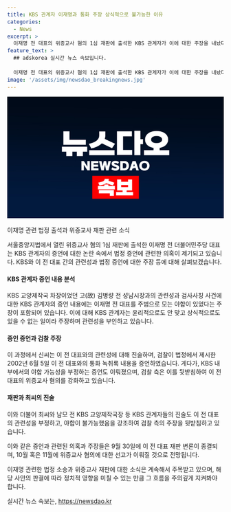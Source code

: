 ```yaml
---
title: KBS 관계자 이재명과 통화 주장 상식적으로 불가능한 이유
categories:
  - News
excerpt: >
  이재명 전 대표의 위증교사 혐의 1심 재판에 출석한 KBS 관계자가 이에 대한 주장을 내놨다. 이 관계자는 이 전 대표의 주장을 거부하며, 김병량 전 시장과 이 전 대표가 공모한 야합 주장을 목격했다고 주장했다. 또한, 이전 대표가 검사사칭 사건과 관련하여 거짓말을 한 것을 입증하기 위해 2002년 당시 KBS 관계자도 진술을 했다는 사실이 드러났다. 더불어, 다수의 KBS 관계자들이 야합 주장을 부인하며 이 전 대표에 대한 검찰의 공소사실을 뒷받침했다. 이러한 내용으로, 이재명 전 대표의 위증교사 혐의 재판은 9월말에 결심되며 10~11월에 선고될 것으로 예상된다.
feature_text: >
  ## adskorea 실시간 뉴스 속보입니다.

  이재명 전 대표의 위증교사 혐의 1심 재판에 출석한 KBS 관계자가 이에 대한 주장을 내놨다. 이 관계자는 이 전 대표의 주장을 거부하며, 김병량 전 시장과 이 전 대표가 공모한 야합 주장을 목격했다고 주장했다. 또한, 이전 대표가 검사사칭 사건과 관련하여 거짓말을 한 것을 입증하기 위해 2002년 당시 KBS 관계자도 진술을 했다는 사실이 드러났다. 더불어, 다수의 KBS 관계자들이 야합 주장을 부인하며 이 전 대표에 대한 검찰의 공소사실을 뒷받침했다. 이러한 내용으로, 이재명 전 대표의 위증교사 혐의 재판은 9월말에 결심되며 10~11월에 선고될 것으로 예상된다.
image: '/assets/img/newsdao_breakingnews.jpg'
---
```


<p><img src="/assets/img/newsdao_breakingnews.jpg" alt="adskorea 속보" /></p>

<p>이재명 관련 법정 출석과 위증교사 재판 관련 소식</p>

<p>서울중앙지법에서 열린 위증교사 혐의 1심 재판에 출석한 이재명 전 더불어민주당 대표는 KBS 관계자의 증언에 대한 논란 속에서 법정 증언에 관련한 의혹이 제기되고 있습니다. KBS와 이 전 대표 간의 관련성과 법정 증언에 대한 주장 등에 대해 살펴보겠습니다. </p>

<h4>KBS 관계자 증언 내용 분석</h4>

<p>KBS 교양제작국 차장이었던 고(故) 김병량 전 성남시장과의 관련성과 검사사칭 사건에 대한 KBS 관계자의 증언 내용에는 이재명 전 대표를 주범으로 모는 야합이 있었다는 주장이 포함되어 있습니다. 이에 대해 KBS 관계자는 윤리적으로도 안 맞고 상식적으로도 있을 수 없는 일이라 주장하며 관련성을 부인하고 있습니다.</p>

<h4>증인 증언과 검찰 주장</h4>

<p>이 과정에서 신씨는 이 전 대표와의 관련성에 대해 진술하며, 검찰이 법정에서 제시한 2002년 6월 5일 이 전 대표와의 통화 녹취록 내용을 증언하였습니다. 게다가, KBS 내부에서의 야합 가능성을 부정하는 증언도 이뤄졌으며, 검찰 측은 이를 뒷받침하여 이 전 대표의 위증교사 혐의를 강화하고 있습니다.</p>

<h4>재판과 최씨의 진술</h4>

<p>이와 더불어 최씨와 남모 전 KBS 교양제작국장 등 KBS 관계자들의 진술도 이 전 대표의 관련성을 부정하고, 야합이 불가능했음을 강조하여 검찰 측의 주장을 뒷받침하고 있습니다.</p>

<p>이와 같은 증언과 관련된 의혹과 주장들은 9월 30일에 이 전 대표 재판 변론이 종결되며, 10월 혹은 11월에 위증교사 혐의에 대한 선고가 이뤄질 것으로 전망됩니다.</p>

<p>이재명 관련한 법정 소송과 위증교사 재판에 대한 소식은 계속해서 주목받고 있으며, 해당 사안의 판결에 따라 정치적 영향을 미칠 수 있는 만큼 그 흐름을 주의깊게 지켜봐야 합니다.</p>
실시간 뉴스 속보는, <a href="https://newsdao.kr" rel="dofollow">https://newsdao.kr</a>


